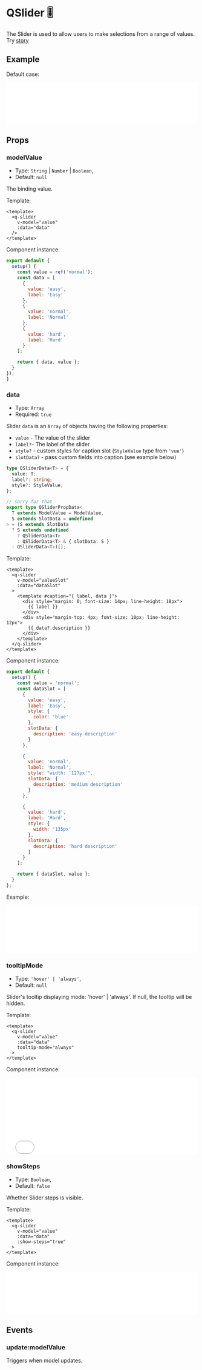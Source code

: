 # QSlider 🎚️

The Slider is used to allow users to make selections from a range of values.
Try [story](https://qui-max.netlify.app/?path=/story/components-qslider--default)

## Example

Default case:

<iframe style="width: 100%; height: 110px" scrolling="no" frameborder="no" src="/QSlider/main.html"></iframe>

## Props

### modelValue

- Type: `String` | `Number` | `Boolean`,
- Default: `null`

The binding value.

Template:

```vue {3}
<template>
  <q-slider
    v-model="value"
    :data="data"
  />
</template>
```

Component instance:

```js
export default {
  setup() {
    const value = ref('normal');
    const data = [
      {
        value: 'easy',
        label: 'Easy'
      },
      {
        value: 'normal',
        label: 'Normal'
      },
      {
        value: 'hard',
        label: 'Hard'
      }
    ];

    return { data, value };
  }
});
}
```

### data

- Type: `Array`
- Required: `true`

Slider `data` is an `Array` of objects having the following properties:

- `value` - The value of the slider
- `label?`- The label of the slider
- `style?` - custom styles for caption slot (`StyleValue` type from `'vue'`)
- `slotData?` - pass custom fields into caption (see example below)

```ts
type QSliderData<T> = {
  value: T;
  label?: string;
  style?: StyleValue;
};

// sorry for that
export type QSliderPropData<
  T extends ModelValue = ModelValue,
  S extends SlotData = undefined
> = (S extends SlotData
  ? S extends undefined
    ? QSliderData<T>
    : QSliderData<T> & { slotData: S }
  : QSliderData<T>)[];
```

Template:

```vue {4}
<template>
  <q-slider
    v-model="valueSlot"
    :data="dataSlot"
  >
    <template #caption="{ label, data }">
      <div style="margin: 0; font-size: 14px; line-height: 18px">
        {{ label }}
      </div>
      <div style="margin-top: 4px; font-size: 10px; line-height: 12px">
        {{ data?.description }}
      </div>
    </template>
  </q-slider>
</template>
```

Component instance:

```js
export default {
  setup() {
    const value = 'normal';
    const dataSlot = [
      {
        value: 'easy',
        label: 'Easy',
        style: {
          color: 'blue'
        },
        slotData: {
          description: 'easy description'
        }
      },

      {
        value: 'normal',
        label: 'Normal',
        style: "width: '127px'",
        slotData: {
          description: 'medium description'
        }
      },

      {
        value: 'hard',
        label: 'Hard',
        style: {
          width: '135px'
        },
        slotData: {
          description: 'hard description'
        }
      }
    ];

    return { dataSlot, value };
  }
};
```

Example:

<iframe style="width: 100%; height: 125px" scrolling="no" frameborder="no" src="/QSlider/data.html"></iframe>

### tooltipMode

- Type: `'hover' | 'always'`,
- Default: `null`

Slider's tooltip displaying mode: 'hover' | 'always'. If null, the tooltip will be hidden.

Template:

```vue {5}
<template>
  <q-slider
    v-model="value"
    :data="data"
    tooltip-mode="always"
  >
</template>
```

Component instance:

<iframe style="width: 100%; height: 200px" scrolling="no" frameborder="no" src="/QSlider/tooltipMode.html"></iframe>

### showSteps

- Type: `Boolean`,
- Default: `false`

Whether Slider steps is visible.

Template:

```vue {5}
<template>
  <q-slider
    v-model="value"
    :data="data"
    :show-steps="true"
  >
</template>
```

Component instance:

<iframe style="width: 100%; height: 110px" scrolling="no" frameborder="no" src="/QSlider/showSteps.html"></iframe>

## Events

### update:modelValue

Triggers when model updates.
